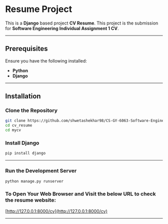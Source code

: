 # Resume Project

This is a **Django** based project **CV Resume**. This project is the submission for **Software Engineering Individual Assignment 1 CV**.

---

##  Prerequisites

Ensure you have the following installed:

- **Python**
- **Django**

---

##  Installation

### Clone the Repository
```bash
git clone https://github.com/shwetashekhar98/CS-GY-6063-Software-Engineering.git
cd cv_resume
cd mycv
```

### Install Django
```bash
pip install django
```

---

### Run the Development Server
```bash
python manage.py runserver
```

### To Open Your Web Browser and Visit the below URL to check the resume website:
[http://127.0.0.1:8000/cv](http://127.0.0.1:8000/cv)

---
